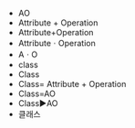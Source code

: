 ﻿- AO
- Attribute + Operation
- Attribute+Operation
- AttributeㆍOperation
- AㆍO
- class
- Class
- Class= Attribute + Operation
- Class=AO
- Class▶️AO
- 클래스
